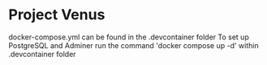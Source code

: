 # Project Venus

docker-compose.yml can be found in the .devcontainer folder 
To set up PostgreSQL and Adminer run the command 'docker compose up -d' within .devcontainer folder